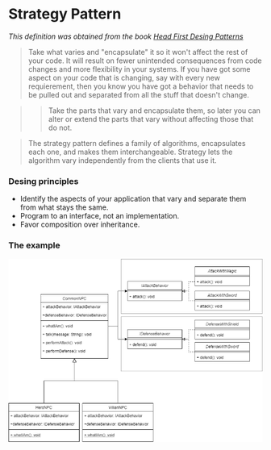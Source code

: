 # Strategy Pattern

*This definition was obtained from the book [Head First Desing Patterns](https://www.amazon.com/-/es/Eric-Freeman/dp/0596007124)*

> Take what varies and "encapsulate" it so it won't affect the rest of your code. It will result on fewer unintended consequences from code changes and more flexibility in your systems. If you have got some aspect on your code that is changing, say with every new requierement, then you know you have got a behavior that needs to be pulled out and separated from all the stuff that doesn't change.

>> Take the parts that vary and encapsulate them, so later you can alter or extend the parts
that vary without affecting those that do not.

> The strategy pattern defines a family of algorithms, encapsulates each one,
and makes them interchangeable. Strategy lets the algorithm vary independently
from the clients that use it.
 


### Desing principles
* Identify the aspects of your application that vary and separate them from what stays the same.
* Program to an interface, not an implementation.
* Favor composition over inheritance.


### The example

![Hero/Villian example](example-strategy-pattern.png)

